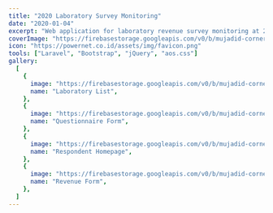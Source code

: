 ```yaml
---
title: "2020 Laboratory Survey Monitoring"
date: "2020-01-04"
excerpt: "Web application for laboratory revenue survey monitoring at 2020"
coverImage: "https://firebasestorage.googleapis.com/v0/b/mujadid-corner.appspot.com/o/project_images%2Fpowernet-iqvia%2Fscreenshot-localhost_8000-2023.10.18-07_28_45.png?alt=media"
icon: "https://powernet.co.id/assets/img/favicon.png"
tools: ["Laravel", "Bootstrap", "jQuery", "aos.css"]
gallery:
  [
    {
      image: "https://firebasestorage.googleapis.com/v0/b/mujadid-corner.appspot.com/o/project_images%2Fpowernet-iqvia%2Fscreenshot-localhost_8000-2023.10.18-07_29_52.png?alt=media",
      name: "Laboratory List",
    },
    {
      image: "https://firebasestorage.googleapis.com/v0/b/mujadid-corner.appspot.com/o/project_images%2Fpowernet-iqvia%2Fscreenshot-127.0.0.1_8000-2023.10.18-07_24_58.png?alt=media",
      name: "Questionnaire Form",
    },
    {
      image: "https://firebasestorage.googleapis.com/v0/b/mujadid-corner.appspot.com/o/project_images%2Fpowernet-iqvia%2Fscreenshot-localhost_8000-2023.10.18-07_28_45.png?alt=media",
      name: "Respondent Homepage",
    },
    {
      image: "https://firebasestorage.googleapis.com/v0/b/mujadid-corner.appspot.com/o/project_images%2Fpowernet-iqvia%2Fscreenshot-127.0.0.1_8000-2023.10.18-07_21_56.png?alt=media",
      name: "Revenue Form",
    },
  ]
---
```

